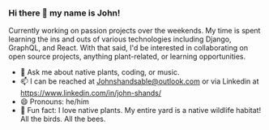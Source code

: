 ### Hi there 👋 my name is John!

Currently working on passion projects over the weekends. My time is spent learning the ins and outs of various technologies including Django, GraphQL, and React. With that said, I'd be interested in collaborating on open source projects, anything plant-related, or learning opportunities. 

- 💬 Ask me about native plants, coding, or music. 
- 📫 I can be reached at Johnshandsable@outlook.com or via Linkedin at <https://www.linkedin.com/in/john-shands/>
- 😄 Pronouns: he/him
- 🌱 Fun fact: I love native plants. My entire yard is a native wildlife habitat! All the birds. All the bees. 

